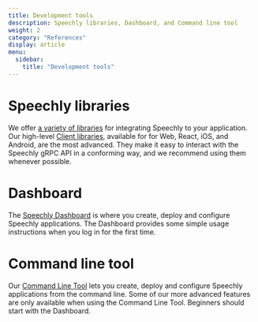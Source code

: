 ```yaml
---
title: Development tools
description: Speechly libraries, Dashboard, and Command line tool
weight: 2
category: "References"
display: article
menu:
  sidebar:
    title: "Development tools"
---
```


# Speechly libraries

We offer [a variety of libraries](/dev-tools/overview) for integrating Speechly to your application. Our high-level [Client libraries](/client-libraries/), available for for Web, React, iOS, and Android, are the most advanced. They make it easy to interact with the Speechly gRPC API in a conforming way, and we recommend using them whenever possible.

# Dashboard

The [Speechly Dashboard](https://www.speechly.com/dashboard) is where you create, deploy and configure Speechly applications. The Dashboard provides some simple usage instructions when you log in for the first time.

# Command line tool

Our [Command Line Tool](/dev-tools/command-line-client/) lets you create, deploy and configure Speechly applications from the command line. Some of our more advanced features are only available when using the Command Line Tool. Beginners should start with the Dashboard.
